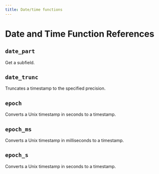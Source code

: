 ```yaml
---
title: Date/time functions
---
```


# Date and Time Function References

<!-- DOCSGEN_START date_time_functions -->

## `date_part`

Get a subfield.

## `date_trunc`

Truncates a timestamp to the specified precision.

## `epoch`

Converts a Unix timestamp in seconds to a timestamp.

## `epoch_ms`

Converts a Unix timestamp in milliseconds to a timestamp.

## `epoch_s`

Converts a Unix timestamp in seconds to a timestamp.


<!-- DOCSGEN_END -->
